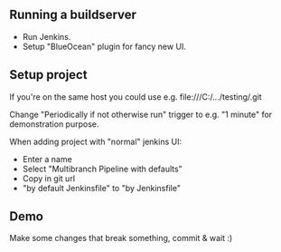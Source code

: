 

## Running a buildserver

* Run Jenkins.
* Setup "BlueOcean" plugin for fancy new UI.

## Setup project

If you're on the same host you could use e.g. file:///C:/.../testing/.git

Change "Periodically if not otherwise run" trigger to e.g. "1 minute" for demonstration purpose.

When adding project with "normal" jenkins UI:

* Enter a name
* Select "Multibranch Pipeline with defaults"
* Copy in git url
* "by default Jenkinsfile" to "by Jenkinsfile"

## Demo

Make some changes that break something, commit & wait :)
